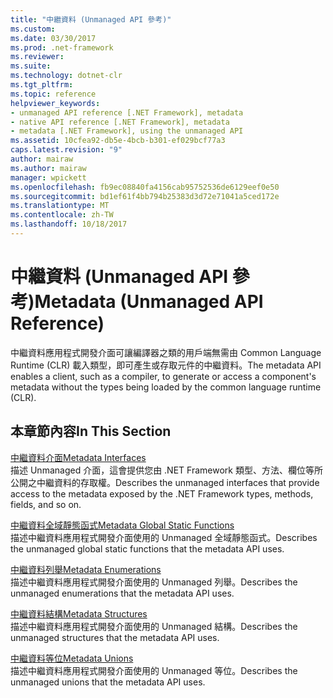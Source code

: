 ```yaml
---
title: "中繼資料 (Unmanaged API 參考)"
ms.custom: 
ms.date: 03/30/2017
ms.prod: .net-framework
ms.reviewer: 
ms.suite: 
ms.technology: dotnet-clr
ms.tgt_pltfrm: 
ms.topic: reference
helpviewer_keywords:
- unmanaged API reference [.NET Framework], metadata
- native API reference [.NET Framework], metadata
- metadata [.NET Framework], using the unmanaged API
ms.assetid: 10cfea92-db5e-4bcb-b301-ef029bcf77a3
caps.latest.revision: "9"
author: mairaw
ms.author: mairaw
manager: wpickett
ms.openlocfilehash: fb9ec08840fa4156cab95752536de6129eef0e50
ms.sourcegitcommit: bd1ef61f4bb794b25383d3d72e71041a5ced172e
ms.translationtype: MT
ms.contentlocale: zh-TW
ms.lasthandoff: 10/18/2017
---
```

# <a name="metadata-unmanaged-api-reference"></a><span data-ttu-id="40a80-102">中繼資料 (Unmanaged API 參考)</span><span class="sxs-lookup"><span data-stu-id="40a80-102">Metadata (Unmanaged API Reference)</span></span>
<span data-ttu-id="40a80-103">中繼資料應用程式開發介面可讓編譯器之類的用戶端無需由 Common Language Runtime (CLR) 載入類型，即可產生或存取元件的中繼資料。</span><span class="sxs-lookup"><span data-stu-id="40a80-103">The metadata API enables a client, such as a compiler, to generate or access a component's metadata without the types being loaded by the common language runtime (CLR).</span></span>  
  
## <a name="in-this-section"></a><span data-ttu-id="40a80-104">本章節內容</span><span class="sxs-lookup"><span data-stu-id="40a80-104">In This Section</span></span>  
 [<span data-ttu-id="40a80-105">中繼資料介面</span><span class="sxs-lookup"><span data-stu-id="40a80-105">Metadata Interfaces</span></span>](../../../../docs/framework/unmanaged-api/metadata/metadata-interfaces.md)  
 <span data-ttu-id="40a80-106">描述 Unmanaged 介面，這會提供您由 .NET Framework 類型、方法、欄位等所公開之中繼資料的存取權。</span><span class="sxs-lookup"><span data-stu-id="40a80-106">Describes the unmanaged interfaces that provide access to the metadata exposed by the .NET Framework types, methods, fields, and so on.</span></span>  
  
 [<span data-ttu-id="40a80-107">中繼資料全域靜態函式</span><span class="sxs-lookup"><span data-stu-id="40a80-107">Metadata Global Static Functions</span></span>](../../../../docs/framework/unmanaged-api/metadata/metadata-global-static-functions.md)  
 <span data-ttu-id="40a80-108">描述中繼資料應用程式開發介面使用的 Unmanaged 全域靜態函式。</span><span class="sxs-lookup"><span data-stu-id="40a80-108">Describes the unmanaged global static functions that the metadata API uses.</span></span>  
  
 [<span data-ttu-id="40a80-109">中繼資料列舉</span><span class="sxs-lookup"><span data-stu-id="40a80-109">Metadata Enumerations</span></span>](../../../../docs/framework/unmanaged-api/metadata/metadata-enumerations.md)  
 <span data-ttu-id="40a80-110">描述中繼資料應用程式開發介面使用的 Unmanaged 列舉。</span><span class="sxs-lookup"><span data-stu-id="40a80-110">Describes the unmanaged enumerations that the metadata API uses.</span></span>  
  
 [<span data-ttu-id="40a80-111">中繼資料結構</span><span class="sxs-lookup"><span data-stu-id="40a80-111">Metadata Structures</span></span>](../../../../docs/framework/unmanaged-api/metadata/metadata-structures.md)  
 <span data-ttu-id="40a80-112">描述中繼資料應用程式開發介面使用的 Unmanaged 結構。</span><span class="sxs-lookup"><span data-stu-id="40a80-112">Describes the unmanaged structures that the metadata API uses.</span></span>  
  
 [<span data-ttu-id="40a80-113">中繼資料等位</span><span class="sxs-lookup"><span data-stu-id="40a80-113">Metadata Unions</span></span>](../../../../docs/framework/unmanaged-api/metadata/metadata-unions.md)  
 <span data-ttu-id="40a80-114">描述中繼資料應用程式開發介面使用的 Unmanaged 等位。</span><span class="sxs-lookup"><span data-stu-id="40a80-114">Describes the unmanaged unions that the metadata API uses.</span></span>
